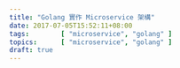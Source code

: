 ```yaml
---
title: "Golang 實作 Microservice 架構"
date: 2017-07-05T15:52:11+08:00
tags:        [ "microservice", "golang" ]
topics:      [ "microservice", "golang" ]
draft: true
---
```

